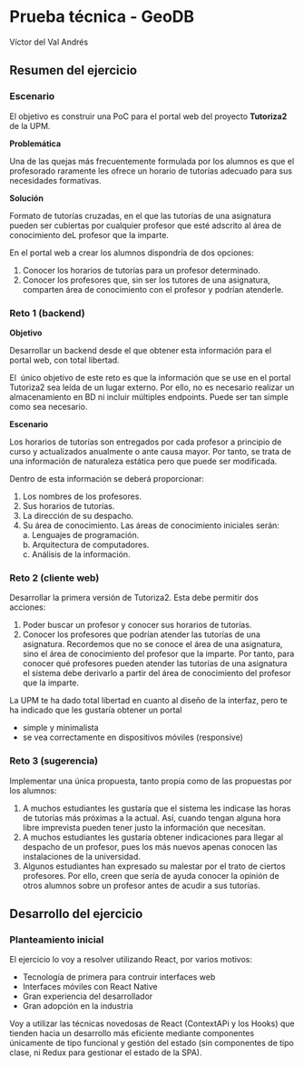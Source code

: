 # Prueba técnica - GeoDB

Víctor del Val Andrés

## Resumen del ejercicio

### Escenario 

El objetivo es construir una PoC para el portal web del proyecto **Tutoriza2** de la UPM.

**Problemática**

Una de las quejas más frecuentemente formulada por los alumnos es que el profesorado raramente les ofrece un horario de tutorías adecuado para sus necesidades formativas.

**Solución**

Formato de tutorías cruzadas, en el que las tutorías de una asignatura pueden ser cubiertas por cualquier profesor que esté adscrito al área de conocimiento deL profesor que la imparte.

En el portal web a crear los alumnos dispondría de dos opciones:
1. Conocer los horarios de tutorías para un profesor determinado.
2. Conocer los profesores que, sin ser los tutores de una asignatura, comparten área de conocimiento con el profesor y podrían atenderle.

### Reto 1 (backend)

**Objetivo**

Desarrollar un backend desde el que obtener esta información para el portal web, con total libertad.

El ​ único objetivo de este reto es que la información que se use en el portal Tutoriza2 sea leída de un lugar externo. Por ello, no es necesario realizar un almacenamiento en BD ni incluir múltiples endpoints. Puede ser tan simple como sea necesario.

**Escenario**

Los horarios de tutorías son entregados por cada profesor a principio de curso y actualizados anualmente o ante causa mayor. Por tanto, se trata de una información de naturaleza estática pero que puede ser modificada.

Dentro de esta información se deberá proporcionar:
1. Los nombres de los profesores.
2. Sus horarios de tutorías.
3. La dirección de su despacho.
4. Su área de conocimiento. Las áreas de conocimiento iniciales serán:  
    a. Lenguajes de programación.  
    b. Arquitectura de computadores.  
    c. Análisis de la información.

### Reto 2 (cliente web)

Desarrollar la primera versión de Tutoriza2. Esta debe permitir dos acciones:

1. Poder buscar un profesor y conocer sus horarios de tutorías.
2. Conocer los profesores que podrían atender las tutorías de una asignatura. Recordemos que no se conoce el área de una asignatura, sino el área de conocimiento del profesor que la imparte. Por tanto, para conocer qué profesores pueden atender las tutorías de una asignatura el sistema debe derivarlo a partir del área de conocimiento del profesor que la imparte.


La UPM te ha dado total libertad en cuanto al diseño de la interfaz, pero te ha indicado que les gustaría obtener un portal 
* simple y minimalista 
* se vea correctamente en dispositivos móviles (responsive)

### Reto 3 (sugerencia)

Implementar una única propuesta, tanto propia como de las propuestas por los alumnos:

1. A muchos estudiantes les gustaría que el sistema les indicase las horas de tutorías más próximas a la actual. Así, cuando tengan alguna hora libre imprevista pueden tener justo la información que necesitan.
2. A muchos estudiantes les gustaría obtener indicaciones para llegar al despacho de un profesor, pues los más nuevos apenas conocen las instalaciones de la universidad.
3. Algunos estudiantes han expresado su malestar por el trato de ciertos profesores. Por ello, creen que sería de ayuda conocer la opinión de otros alumnos sobre un profesor antes de acudir a sus tutorías.


## Desarrollo del ejercicio

### Planteamiento inicial

El ejercicio lo voy a resolver utilizando React, por varios motivos:
* Tecnología de primera para contruir interfaces web
* Interfaces móviles con React Native
* Gran experiencia del desarrollador
* Gran adopción en la industria

Voy a utilizar las técnicas novedosas de React (ContextAPi y los Hooks) que tienden hacia un desarrollo más eficiente mediante componentes únicamente de tipo funcional y gestión del estado (sin componentes de tipo clase, ni Redux para gestionar el estado de la SPA).
